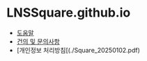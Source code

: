 # LNSSquare.github.io
- [도움말](./help.md)
- [건의 및 문의사항](./feedback.md)
- [개인정보 처리방침[(./Square_20250102.pdf)
